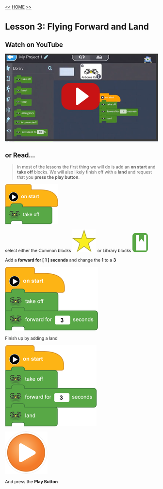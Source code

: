 [<<](07-lesson-2-block-help.md)  [HOME](https://github.com/drjonesy/ParrotDrone_Airborne_CodingWithTynker) [>>](09-lesson-4-fly-forward-turn-arond-come-back.md)
# Lesson 3: Flying Forward and Land

## Watch on YouTube

[![Play Video](images/08-vid-github-img.png)](https://www.youtube.com/watch?v=Ewfk3N9EuuA&list=PLyCwPGjh8kDzoPi_4_G_BlavE3nlbkBCd&index=8)

## or Read...

> In most of the lessons the first thing we will do is add an **on start** and **take off** blocks. We will also likely finish off with a **land** and request that you **press the play button**.

![](images/06-L01-takeOff.png)

select either the Common blocks ![](images/06-L01-star.png) or Library blocks ![](images/06-L01-library.png)

Add a **forward for [  1  ] seconds** and change the **1** to a **3**

![](images/08-L3-forward.png)

Finish up by adding a land

![](images/08-L3-land.png)

![](images/06-L01-playBtn.png)

And press the **Play Button**
